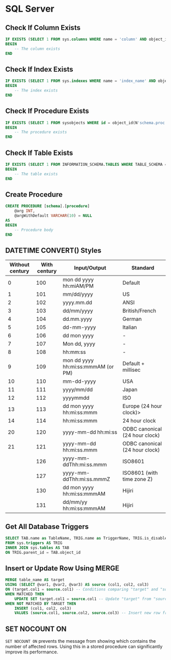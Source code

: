 # SQL Server

## Check If Column Exists

```SQL
IF EXISTS (SELECT 1 FROM sys.columns WHERE name = 'column' AND object_id = OBJECT_ID('schema.table'))
BEGIN
    -- The column exists
END
```

## Check If Index Exists

```SQL
IF EXISTS (SELECT 1 FROM sys.indexes WHERE name = 'index_name' AND object_id = OBJECT_ID('table_name'))
BEGIN
    -- The index exists
END
```

## Check If Procedure Exists

```SQL
IF EXISTS (SELECT 1 FROM sysobjects WHERE id = object_id(N'schema.proc') AND OBJECTPROPERTY(id, N'IsProcedure') = 1)
BEGIN
    -- The procedure exists
END
```

## Check If Table Exists

```SQL
IF EXISTS (SELECT 1 FROM INFORMATION_SCHEMA.TABLES WHERE TABLE_SCHEMA = 'schema' AND TABLE_NAME = 'table')
BEGIN
    -- The table exists
END
```

## Create Procedure

```SQL
CREATE PROCEDURE [schema].[procedure]
    @arg INT,
    @argWithDefault VARCHAR(10) = NULL
AS
BEGIN
    -- Procedure body
END
```

## DATETIME CONVERT() Styles

|Without century|With century|Input/Output|Standard|
|---------------|------------|------------|--------|
|0|100|mon dd yyyy hh:miAM/PM|Default|
|1|101|mm/dd/yyyy|US|
|2|102|yyyy.mm.dd|ANSI|
|3|103|dd/mm/yyyy|British/French|
|4|104|dd.mm.yyyy|German|
|5|105|dd-mm-yyyy|Italian|
|6|106|dd mon yyyy|-|
|7|107|Mon dd, yyyy|-|
|8|108|hh:mm:ss|-|
|9|109|mon dd yyyy hh:mi:ss:mmmAM (or PM)|Default + millisec|
|10|110|mm-dd-yyyy|USA|
|11|111|yyyy/mm/dd|Japan|
|12|112|yyyymmdd|ISO|
|13|113|dd mon yyyy hh:mi:ss:mmm|Europe (24 hour clock)>|
|14|114|hh:mi:ss:mmm|24 hour clock|
|20|120|yyyy-mm-dd hh:mi:ss|ODBC canonical (24 hour clock)|
|21|121|yyyy-mm-dd hh:mi:ss.mmm|ODBC canonical (24 hour clock)|
||126|yyyy-mm-ddThh:mi:ss.mmm|ISO8601|
||127|yyyy-mm-ddThh:mi:ss.mmmZ|ISO8601 (with time zone Z)|
||130|dd mon yyyy hh:mi:ss:mmmAM|Hijiri|
||131|dd/mm/yy hh:mi:ss:mmmAM|Hijiri|

## Get All Database Triggers

```SQL
SELECT TAB.name as TableName, TRIG.name as TriggerName, TRIG.is_disabled AS IsDisabled
FROM sys.triggers AS TRIG
INNER JOIN sys.tables AS TAB
ON TRIG.parent_id = TAB.object_id
```

## Insert or Update Row Using MERGE

```SQL
MERGE table_name AS target
USING (SELECT @var1, @var2, @var3) AS source (col1, col2, col3)
ON (target.col1 = source.col1) -- Conditions comparing "target" and "source"
WHEN MATCHED THEN
    UPDATE SET target.col1 = source.col1 -- Update "target" from "source"
WHEN NOT MATCHED BY TARGET THEN
    INSERT (col1, col2, col3)
    VALUES (source.col1, source.col2, source.col3) -- Insert new row from "source"
```

## SET NOCOUNT ON

`SET NOCOUNT ON` prevents the message from showing which contains the number of affected rows. Using this in a stored procedure can significantly improve its performance.

